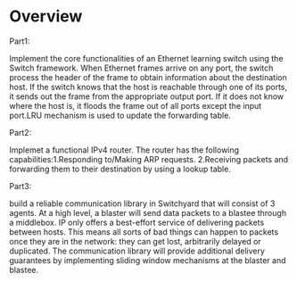 # Overview

Part1: 

Implement the core functionalities of an Ethernet learning switch using the Switch framework. When Ethernet frames arrive on any port, the switch process the header of the frame to obtain information about the destination host. If the switch knows that the host is reachable through one of its ports, it sends out the frame from the appropriate output port. If it does not know where the host is, it floods the frame out of all ports except the input port.LRU mechanism is used to update the forwarding table.


Part2:

Implemet a functional IPv4 router. The router has the following capabilities:1.Responding to/Making ARP requests. 2.Receiving packets and forwarding them to their destination by using a lookup table. 


Part3:

build a reliable communication library in Switchyard that will consist of 3 agents. At a high level, a blaster will send data packets to a blastee through a middlebox. IP only offers a best-effort service of delivering packets between hosts. This means all sorts of bad things can happen to packets once they are in the network: they can get lost, arbitrarily delayed or duplicated. The communication library will provide additional delivery guarantees by implementing sliding window mechanisms at the blaster and blastee. 

